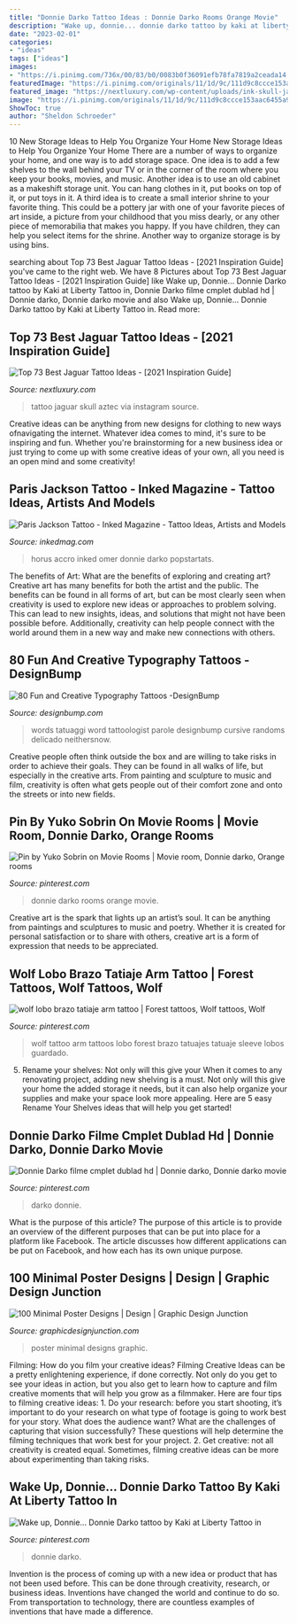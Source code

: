 ```yaml
---
title: "Donnie Darko Tattoo Ideas : Donnie Darko Rooms Orange Movie"
description: "Wake up, donnie... donnie darko tattoo by kaki at liberty tattoo in"
date: "2023-02-01"
categories:
- "ideas"
tags: ["ideas"]
images:
- "https://i.pinimg.com/736x/00/83/b0/0083b0f36091efb78fa7819a2ceada14.jpg"
featuredImage: "https://i.pinimg.com/originals/11/1d/9c/111d9c8ccce153aac6455a9982898fa3.jpg"
featured_image: "https://nextluxury.com/wp-content/uploads/ink-skull-jaguar-tattoo-galiazo.jpg"
image: "https://i.pinimg.com/originals/11/1d/9c/111d9c8ccce153aac6455a9982898fa3.jpg"
ShowToc: true
author: "Sheldon Schroeder"
---
```



10 New Storage Ideas to Help You Organize Your Home
New Storage Ideas to Help You Organize Your Home
There are a number of ways to organize your home, and one way is to add storage space. One idea is to add a few shelves to the wall behind your TV or in the corner of the room where you keep your books, movies, and music. Another idea is to use an old cabinet as a makeshift storage unit. You can hang clothes in it, put books on top of it, or put toys in it. A third idea is to create a small interior shrine to your favorite thing. This could be a pottery jar with one of your favorite pieces of art inside, a picture from your childhood that you miss dearly, or any other piece of memorabilia that makes you happy. If you have children, they can help you select items for the shrine. Another way to organize storage is by using bins.

	

		
searching about Top 73 Best Jaguar Tattoo Ideas - [2021 Inspiration Guide] you've came to the right web. We have 8 Pictures about Top 73 Best Jaguar Tattoo Ideas - [2021 Inspiration Guide] like Wake up, Donnie... Donnie Darko tattoo by Kaki at Liberty Tattoo in, Donnie Darko filme cmplet dublad hd | Donnie darko, Donnie darko movie and also Wake up, Donnie... Donnie Darko tattoo by Kaki at Liberty Tattoo in. Read more:
		
    
## Top 73 Best Jaguar Tattoo Ideas - [2021 Inspiration Guide]

<img loading=lazy src="https://nextluxury.com/wp-content/uploads/ink-skull-jaguar-tattoo-galiazo.jpg" onerror="this.onerror=null;this.src='https://tse3.mm.bing.net/th?id=OIP.mGRy_xCCTmpRTYMwggLJEwHaIH&amp;pid=15.1';" alt="Top 73 Best Jaguar Tattoo Ideas - [2021 Inspiration Guide]">

_Source: nextluxury.com_

>tattoo jaguar skull aztec via instagram source. 

	

Creative ideas can be anything from new designs for clothing to new ways ofnavigating the internet. Whatever idea comes to mind, it's sure to be inspiring and fun. Whether you're brainstorming for a new business idea or just trying to come up with some creative ideas of your own, all you need is an open mind and some creativity!

    
## Paris Jackson Tattoo - Inked Magazine - Tattoo Ideas, Artists And Models

<img loading=lazy src="https://www.inkedmag.com/.image/t_share/MTU5MDMyMzAwNDQ3OTM0MjMy/paris-jackson-eye-of-horus-tattoo.jpg" onerror="this.onerror=null;this.src='https://tse1.mm.bing.net/th?id=OIP.okFIBtAUHdh0WssglbSvcQHaHb&amp;pid=15.1';" alt="Paris Jackson Tattoo - Inked Magazine - Tattoo Ideas, Artists and Models">

_Source: inkedmag.com_

>horus accro inked omer donnie darko popstartats. 

	

The benefits of Art: What are the benefits of exploring and creating art?
Creative art has many benefits for both the artist and the public. The benefits can be found in all forms of art, but can be most clearly seen when creativity is used to explore new ideas or approaches to problem solving. This can lead to new insights, ideas, and solutions that might not have been possible before. Additionally, creativity can help people connect with the world around them in a new way and make new connections with others.

    
## 80 Fun And Creative Typography Tattoos -DesignBump

<img loading=lazy src="https://designbump.com/wp-content/uploads/2014/11/typography-tattoo-002.jpg" onerror="this.onerror=null;this.src='https://tse1.mm.bing.net/th?id=OIP.yoxOf0YrkjL8tX49wtaWAQHaLH&amp;pid=15.1';" alt="80 Fun and Creative Typography Tattoos -DesignBump">

_Source: designbump.com_

>words tatuaggi word tattoologist parole designbump cursive randoms delicado neithersnow. 

	

Creative people often think outside the box and are willing to take risks in order to achieve their goals. They can be found in all walks of life, but especially in the creative arts. From painting and sculpture to music and film, creativity is often what gets people out of their comfort zone and onto the streets or into new fields.

    
## Pin By Yuko Sobrin On Movie Rooms | Movie Room, Donnie Darko, Orange Rooms

<img loading=lazy src="https://i.pinimg.com/originals/50/a2/3c/50a23cdef771ac91e1f30e371efc7dbe.jpg" onerror="this.onerror=null;this.src='https://tse1.mm.bing.net/th?id=OIP.hlKOFjjlbQDse-or7mRIaQHaDG&amp;pid=15.1';" alt="Pin by Yuko Sobrin on Movie Rooms | Movie room, Donnie darko, Orange rooms">

_Source: pinterest.com_

>donnie darko rooms orange movie. 

	

Creative art is the spark that lights up an artist’s soul. It can be anything from paintings and sculptures to music and poetry. Whether it is created for personal satisfaction or to share with others, creative art is a form of expression that needs to be appreciated.

    
## Wolf Lobo Brazo Tatiaje Arm Tattoo | Forest Tattoos, Wolf Tattoos, Wolf

<img loading=lazy src="https://i.pinimg.com/originals/fe/9b/c7/fe9bc70a9b38ee8caf359ce4098a9c04.jpg" onerror="this.onerror=null;this.src='https://tse4.mm.bing.net/th?id=OIP.NWf0O031hViYM7eDht9PyQHaIL&amp;pid=15.1';" alt="wolf lobo brazo tatiaje arm tattoo | Forest tattoos, Wolf tattoos, Wolf">

_Source: pinterest.com_

>wolf tattoo arm tattoos lobo forest brazo tatuajes tatuaje sleeve lobos guardado. 

	

5. Rename your shelves: Not only will this give your
When it comes to any renovating project, adding new shelving is a must. Not only will this give your home the added storage it needs, but it can also help organize your supplies and make your space look more appealing. Here are 5 easy Rename Your Shelves ideas that will help you get started!

    
## Donnie Darko Filme Cmplet Dublad Hd | Donnie Darko, Donnie Darko Movie

<img loading=lazy src="https://i.pinimg.com/736x/00/83/b0/0083b0f36091efb78fa7819a2ceada14.jpg" onerror="this.onerror=null;this.src='https://tse1.mm.bing.net/th?id=OIP.6DTBoQpjpN-AWhHnSab9twHaLH&amp;pid=15.1';" alt="Donnie Darko filme cmplet dublad hd | Donnie darko, Donnie darko movie">

_Source: pinterest.com_

>darko donnie. 

	

What is the purpose of this article?
The purpose of this article is to provide an overview of the different purposes that can be put into place for a platform like Facebook. The article discusses how different applications can be put on Facebook, and how each has its own unique purpose.

    
## 100 Minimal Poster Designs | Design | Graphic Design Junction

<img loading=lazy src="http://graphicdesignjunction.com/wp-content/uploads/2012/09/minimal+poster+designs+31.jpg" onerror="this.onerror=null;this.src='https://tse2.mm.bing.net/th?id=OIP.h0IlknGQod9hjcxVX6X0HQHaKf&amp;pid=15.1';" alt="100 Minimal Poster Designs | Design | Graphic Design Junction">

_Source: graphicdesignjunction.com_

>poster minimal designs graphic. 

	

Filming: How do you film your creative ideas?
Filming Creative Ideas can be a pretty enlightening experience, if done correctly. Not only do you get to see your ideas in action, but you also get to learn how to capture and film creative moments that will help you grow as a filmmaker. Here are four tips to filming creative ideas: 1. Do your research: before you start shooting, it’s important to do your research on what type of footage is going to work best for your story. What does the audience want? What are the challenges of capturing that vision successfully? These questions will help determine the filming techniques that work best for your project. 2. Get creative: not all creativity is created equal. Sometimes, filming creative ideas can be more about experimenting than taking risks.

    
## Wake Up, Donnie... Donnie Darko Tattoo By Kaki At Liberty Tattoo In

<img loading=lazy src="https://i.pinimg.com/originals/11/1d/9c/111d9c8ccce153aac6455a9982898fa3.jpg" onerror="this.onerror=null;this.src='https://tse3.mm.bing.net/th?id=OIP.AHOZT9QVg2lFvc17xVZO5wHaNK&amp;pid=15.1';" alt="Wake up, Donnie... Donnie Darko tattoo by Kaki at Liberty Tattoo in">

_Source: pinterest.com_

>donnie darko. 

	

Invention is the process of coming up with a new idea or product that has not been used before. This can be done through creativity, research, or business ideas. Inventions have changed the world and continue to do so. From transportation to technology, there are countless examples of inventions that have made a difference.

